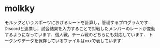 # molkky

モルックというスポーツにおけるレートを計算し，管理するプログラムです．Discordと連携し，試合結果を入力することで対戦したメンバーのレートが変動するようになっています．個人戦，チーム戦のどちらにも対応しています．
トークンやデータを保存しているファイルはxxxで表しています．
